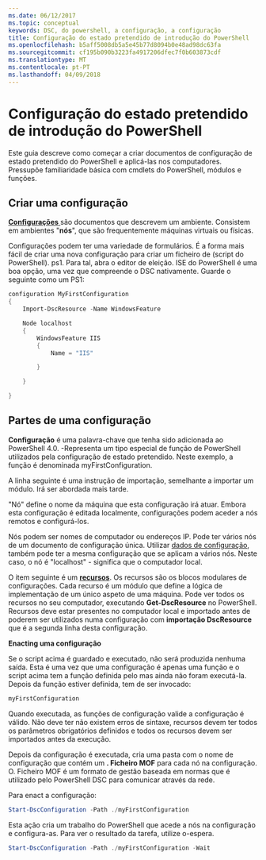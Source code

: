 ```yaml
---
ms.date: 06/12/2017
ms.topic: conceptual
keywords: DSC, do powershell, a configuração, a configuração
title: Configuração do estado pretendido de introdução do PowerShell
ms.openlocfilehash: b5aff5008db5a5e45b77d8094b0e48ad98dc63fa
ms.sourcegitcommit: cf195b090b3223fa4917206dfec7f0b603873cdf
ms.translationtype: MT
ms.contentlocale: pt-PT
ms.lasthandoff: 04/09/2018
---
```

# <a name="getting-started-with-powershell-desired-state-configuration"></a>Configuração do estado pretendido de introdução do PowerShell #

Este guia descreve como começar a criar documentos de configuração de estado pretendido do PowerShell e aplicá-las nos computadores. Pressupõe familiaridade básica com cmdlets do PowerShell, módulos e funções.


## <a name="create-a-configuration"></a>Criar uma configuração ##

[**Configurações** ](https://msdn.microsoft.com/powershell/dsc/configurations) são documentos que descrevem um ambiente. Consistem em ambientes "**nós**", que são frequentemente máquinas virtuais ou físicas.

Configurações podem ter uma variedade de formulários. É a forma mais fácil de criar uma nova configuração para criar um ficheiro de (script do PowerShell). ps1. Para tal, abra o editor de eleição. ISE do PowerShell é uma boa opção, uma vez que compreende o DSC nativamente. Guarde o seguinte como um PS1:

```powershell
configuration MyFirstConfiguration
{
    Import-DscResource -Name WindowsFeature

    Node localhost
    {
        WindowsFeature IIS
        {
            Name = "IIS"

        }

    }

}
```
## <a name="parts-of-a-configuration"></a>Partes de uma configuração ##
**Configuração** é uma palavra-chave que tenha sido adicionada ao PowerShell 4.0. -Representa um tipo especial de função de PowerShell utilizados pela configuração de estado pretendido. Neste exemplo, a função é denominada myFirstConfiguration.

A linha seguinte é uma instrução de importação, semelhante a importar um módulo. Irá ser abordada mais tarde.

"Nó" define o nome da máquina que esta configuração irá atuar. Embora esta configuração é editada localmente, configurações podem aceder a nós remotos e configurá-los.

Nós podem ser nomes de computador ou endereços IP. Pode ter vários nós de um documento de configuração única. Utilizar [dados de configuração](https://msdn.microsoft.com/powershell/dsc/configdata), também pode ter a mesma configuração que se aplicam a vários nós. Neste caso, o nó é "localhost" - significa que o computador local.

O item seguinte é um [ **recursos**](https://msdn.microsoft.com/powershell/dsc/resources). Os recursos são os blocos modulares de configurações. Cada recurso é um módulo que define a lógica de implementação de um único aspeto de uma máquina. Pode ver todos os recursos no seu computador, executando **Get-DscResource** no PowerShell. Recursos deve estar presentes no computador local e importado antes de poderem ser utilizados numa configuração com **importação DscResource** que é a segunda linha desta configuração.

**Enacting uma configuração**

Se o script acima é guardado e executado, não será produzida nenhuma saída. Esta é uma vez que uma configuração é apenas uma função e o script acima tem a função definida pelo mas ainda não foram executá-la. Depois da função estiver definida, tem de ser invocado:
```powershell
myFirstConfiguration
```

Quando executada, as funções de configuração valide a configuração é válido. Não deve ter não existem erros de sintaxe, recursos devem ter todos os parâmetros obrigatórios definidos e todos os recursos devem ser importados antes da execução.

Depois da configuração é executada, cria uma pasta com o nome de configuração que contém um **. Ficheiro MOF** para cada nó na configuração. O. Ficheiro MOF é um formato de gestão baseada em normas que é utilizado pelo PowerShell DSC para comunicar através da rede.

Para enact a configuração:
```powershell
Start-DscConfiguration -Path ./myFirstConfiguration
```
Esta ação cria um trabalho do PowerShell que acede a nós na configuração e configura-as. Para ver o resultado da tarefa, utilize o-espera.
```powershell
Start-DscConfiguration -Path ./myFirstConfiguration -Wait
```